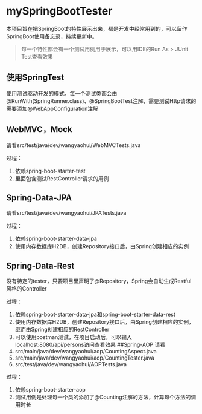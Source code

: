 # mySpringBootTester
本项目旨在把SpringBoot的特性展示出来，都是开发中经常用到的，可以留作SpringBoot使用备忘录，持续更新中。
> 每一个特性都会有一个测试用例用于展示，可以用IDE的Run As > JUnit Test查看效果
## 使用SpringTest
使用测试驱动开发的模式，每一个测试类都会由@RunWith(SpringRunner.class)、@SpringBootTest注解，需要测试Http请求的需要添加@WebAppConfiguration注解
## WebMVC，Mock
请看src/test/java/dev/wangyaohui/WebMVCTests.java

过程：
1. 依赖spring-boot-starter-test
2. 里面包含测试RestController请求的用例
## Spring-Data-JPA
请看src/test/java/dev/wangyaohui/JPATests.java

过程：
1. 依赖spring-boot-starter-data-jpa
2. 使用内存数据库H2DB，创建Repository接口后，由Spring创建相应的实例
## Spring-Data-Rest
没有特定的tester，只要项目里声明了@Repository，Spring会自动生成Restful风格的Controller

过程：
1. 依赖spring-boot-starter-data-jpa和spring-boot-starter-data-rest
2. 使用内存数据库H2DB，创建Repository接口后，由Spring创建相应的实例，继而由Spring创建相应的RestController
3. 可以使用postman测试，在项目启动后，可以输入localhost:8080/api/persons访问查看效果
##Spring-AOP
请看
1. src/main/java/dev/wangyaohui/aop/CountingAspect.java
2. src/main/java/dev/wangyaohui/aop/CountingTester.java
3. src/test/java/dev/wangyaohui/AOPTests.java

过程：
1. 依赖spring-boot-starter-aop
2. 测试用例是处理每一个类的添加了@Counting注解的方法，计算每个方法的调用时长
